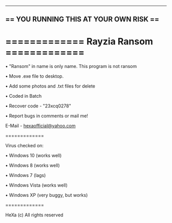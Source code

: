 
---------------------------------------
== YOU RUNNING THIS AT YOUR OWN RISK ==
---------------------------------------

=============
Rayzia Ransom =============
=============

• "Ransom" in name is only name. This program is not ransom 

• Move .exe file to desktop.

• Add some photos and .txt files for delete

• Coded in Batch

• Recover code - "23xcq0278"

• Report bugs in comments or mail me!

E-Mail - hexaofficial@yahoo.com

=============

Virus checked on:

• Windows 10 (works well)

• Windows 8 (works well)

• Windows 7 (lags)

• Windows Vista (works well)

• Windows XP (very buggy, but works)

=============

HeXa (c) All rights reserved




